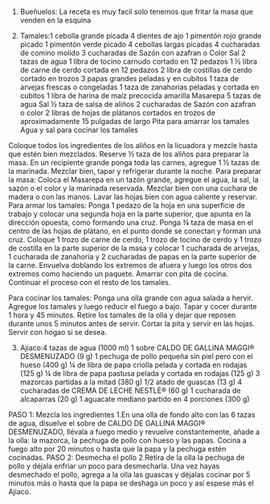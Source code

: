 1. Bueñuelos: 
La receta es muy facil solo tenemos que fritar la masa que venden en la esquina


2. Tamales:1 cebolla grande picada
4 dientes de ajo
1 pimentón rojo grande picado
1 pimentón verde picado
4 cebollas largas picadas
4 cucharadas de comino molido
3 cucharadas de Sazón con azafran o Color
Sal
2 tazas de agua
1 libra de tocino carnudo cortado en 12 pedazos
1 ½ libra de carne de cerdo cortada en 12 pedazos
2 libra de costillas de cerdo cortado en trozos
3 papas grandes peladas y en cubitos
1 taza de arvejas frescas o congeladas
1 taza de zanahorias peladas y cortada en cubitos
1 libra de harina de maíz precocida amarilla Masarepa
5 tazas de agua
Sal
½ taza de salsa de aliños
2 cucharadas de Sazón con azafran o color
2 libras de hojas de plátanos cortados en trozos de aproximadamente 15 pulgadas de largo
Pita para amarrar los tamales
Agua y sal para cocinar los tamales

Coloque todos los ingredientes de los aliños en la licuadora y mezcle hasta que estén bien mezclados. Reserve ½ taza de los aliños para preparar la masa.
En un recipiente grande ponga toda las carnes, agregue 1 ½ tazas de la marinada. Mezclar bien, tapar y refrigerar durante la noche.
Para preparar la masa: Coloca el Masarepa en un tazón grande, agregue el agua, la sal, la sazón o el color y la marinada reservada. Mezclar bien con una cuchara de madera o con las manos.
Lavar las hojas bien con agua caliente y reservar.
Para armar los tamales: Ponga 1 pedazo de la hoja en una superficie de trabajo y colocar una segunda hoja en la parte superior, que apunta en la dirección opuesta, como formando una cruz.
Ponga ¾ taza de masa en el centro de las hojas de plátano, en el punto donde se conectan y forman una cruz. Coloque 1 trozo de carne de cerdo, 1 trozo de tocino de cerdo y 1 trozo de costilla en la parte superior de la masa y colocar 1 cucharada de arvejas, 1 cucharada de zanahoria y 2 cucharadas de papas en la parte superior de la carne.
Envuelva doblando los extremos de afuera y luego los otros dos extremos como haciendo un paquete. Amarrar con pita de cocina. Continuar el proceso con el resto de los tamales.

Para cocinar los tamales: Ponga una olla grande con agua salada a hervir. Agregue los tamales y luego reducir el fuego a bajo. Tapar y cocer durante 1 hora y 45 minutos. Retire los tamales de la olla y dejar que reposen durante unos 5 minutos antes de servir. Cortar la pita y servir en las hojas. Servir con hogao si se desea.


3. Ajiaco:4 tazas de agua (1000 ml)
1 sobre CALDO DE GALLINA MAGGI® DESMENUZADO (9 g)
1 pechuga de pollo pequeña sin piel pero con el hueso (400 g)
¼ de libra de papa criolla pelada y cortada en rodajas (125 g)
¼ de libra de papa pastusa pelada y cortada en rodajas (125 g)
3 mazorcas partidas a la mitad (380 g)
1/2 atado de guascas (13 g)
4 cucharadas de CREMA DE LECHE NESTLÉ® (60 g)
1 cucharada de alcaparras (20 g)
1 aguacate mediano partido en 4 porciones (300 g)

PASO 1: Mezcla los ingredientes
1.En una olla de fondo alto con las 6 tazas de agua, disuelve el sobre de CALDO DE GALLINA MAGGI® DESMENUZADO, llévala a fuego medio y revuelve constantemente, añade a la olla: la mazorca, la pechuga de pollo con hueso y las papas. Cocina a fuego alto por 20 minutos o hasta que la papa y la pechuga estén cocinadas.
PASO 2: Desmecha el pollo
2.Retira de la olla la pechuga de pollo y déjala enfriar un poco para desmecharla. Una vez hayas desmechado el pollo, agrega a la olla las guascas y déjalas cocinar por 5 minutos más o hasta que la papa se deshaga un poco y así espese más el Ajiaco.
